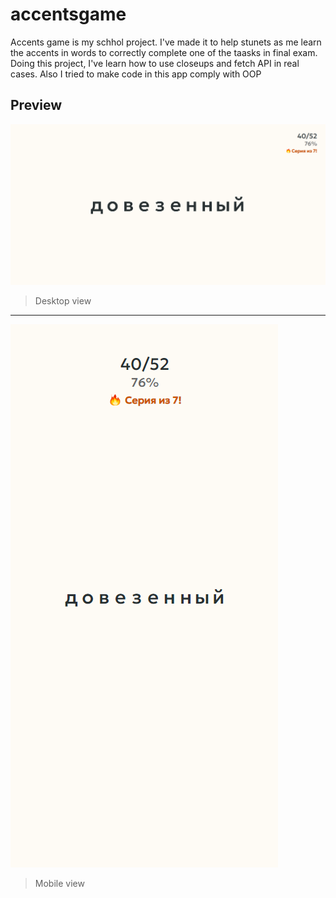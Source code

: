 # accentsgame
Accents game is my schhol project. I've made it to help stunets as me learn the accents in words to correctly complete one of the taasks in final exam. Doing this project, I've learn how to use closeups and fetch API in real cases. Also I tried to make code in this app comply with OOP
## Preview
![desktop](https://github.com/Gjils/accentsgame/blob/main/preview/desktop.png)
> Desktop view
***
![mobile](https://github.com/Gjils/accentsgame/blob/main/preview/mobile.png)
> Mobile view
